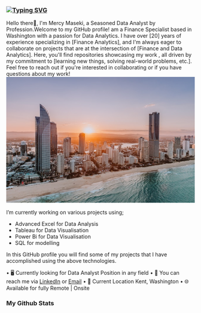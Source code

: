 
###  [![Typing SVG](https://readme-typing-svg.demolab.com/?lines=I'm+Mercy+Maseki+a+Data+Analyst+with+expertise+in+Power+Bi+Tableau+SQL+Advanced+Excel+👋+🖥💻)](https://git.io/typing-svg)
<!-- [![Typing SVG](https://readme-typing-svg.demolab.com/?lines=Hello+I'm+Mercy+text+texte+texf;Second+line+of+text)](https://git.io/typing-svg) -->
Hello there👋,
I'm Mercy Maseki, a Seasoned Data Analyst by Profession.Welcome to my GitHub profile! am a Finance Specialist based in Washington with a passion for Data Analytics. I have over [20] years of experience specializing in [Finance Analytics], and I'm always eager to collaborate on projects that are at the intersection of [Finance and Data Analytics]. Here, you'll find repositories showcasing my work , all driven by my commitment to [learning new things, solving real-world problems, etc.]. Feel free to reach out if you're interested in collaborating or if you have questions about my work!
![abundance](city-of-gold-coast-KyDkR-VbkNc-unsplash.jpg)

I’m currently working on various projects using;

- Advanced Excel for Data Analysis
- Tableau for Data Visualisation
- Power Bi for Data Visualisation
- SQL for modelling

In this GitHub profile you will find some of my projects that I have accomplished using the above technologies.

•⁠  ⁠🖥️ Currently looking for Data Analyst Position in any field
•⁠  ⁠🔗 You can reach me via [LinkedIn](https://www.linkedin.com/in/mercy-kalunga-maseki/) or [Email](mercykalz@gmail.com) 
•⁠  ⁠📍 Current Location Kent, Washington
•⁠  ⁠🌐 Available for fully Remote | Onsite

### My Github Stats

